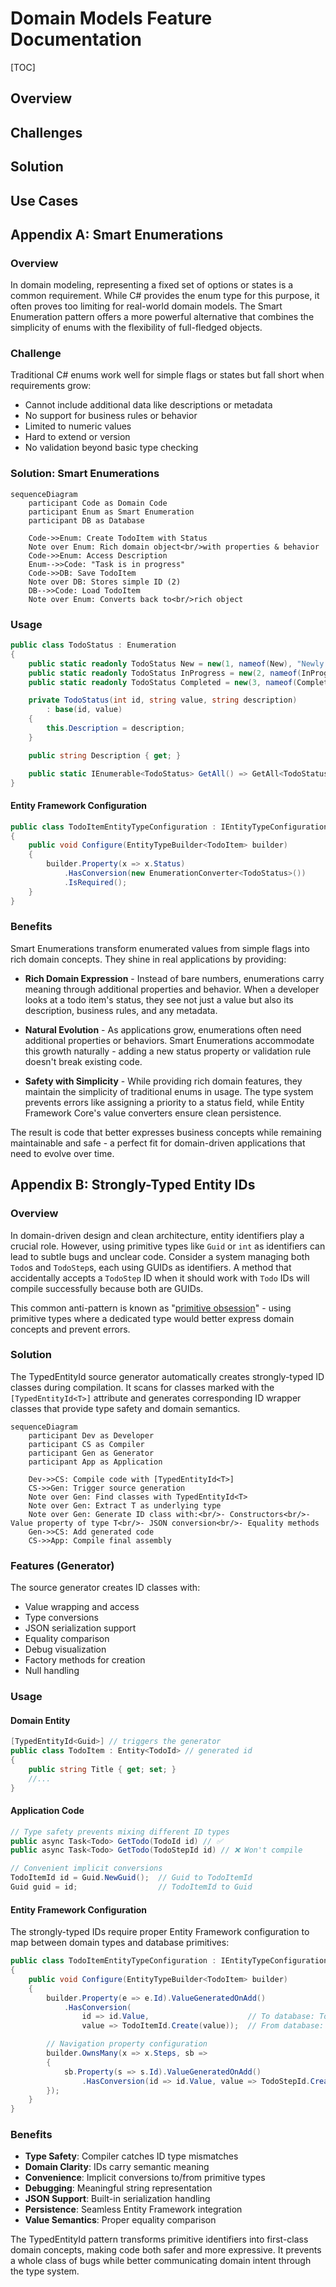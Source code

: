 # Domain Models Feature Documentation

[TOC]

## Overview

## Challenges

## Solution

## Use Cases

## Appendix A: Smart Enumerations

### Overview
In domain modeling, representing a fixed set of options or states is a common requirement. While C# provides the enum type for this purpose, it often proves too limiting for real-world domain models. The Smart Enumeration pattern offers a more powerful alternative that combines the simplicity of enums with the flexibility of full-fledged objects.

### Challenge
Traditional C# enums work well for simple flags or states but fall short when requirements grow:
- Cannot include additional data like descriptions or metadata
- No support for business rules or behavior
- Limited to numeric values
- Hard to extend or version
- No validation beyond basic type checking

### Solution: Smart Enumerations

```mermaid
sequenceDiagram
    participant Code as Domain Code
    participant Enum as Smart Enumeration
    participant DB as Database

    Code->>Enum: Create TodoItem with Status
    Note over Enum: Rich domain object<br/>with properties & behavior
    Code->>Enum: Access Description
    Enum-->>Code: "Task is in progress"
    Code->>DB: Save TodoItem
    Note over DB: Stores simple ID (2)
    DB-->>Code: Load TodoItem
    Note over Enum: Converts back to<br/>rich object
```

### Usage

```csharp
public class TodoStatus : Enumeration
{
    public static readonly TodoStatus New = new(1, nameof(New), "Newly created task");
    public static readonly TodoStatus InProgress = new(2, nameof(InProgress), "Task is being worked on");
    public static readonly TodoStatus Completed = new(3, nameof(Completed), "Task has been completed");

    private TodoStatus(int id, string value, string description)
        : base(id, value)
    {
        this.Description = description;
    }

    public string Description { get; }

    public static IEnumerable<TodoStatus> GetAll() => GetAll<TodoStatus>();
}
```

#### Entity Framework Configuration
```csharp
public class TodoItemEntityTypeConfiguration : IEntityTypeConfiguration<TodoItem>
{
    public void Configure(EntityTypeBuilder<TodoItem> builder)
    {
        builder.Property(x => x.Status)
            .HasConversion(new EnumerationConverter<TodoStatus>())
            .IsRequired();
    }
}
```

### Benefits

Smart Enumerations transform enumerated values from simple flags into rich domain concepts. They shine in real applications by providing:

- **Rich Domain Expression** - Instead of bare numbers, enumerations carry meaning through additional properties and behavior. When a developer looks at a todo item's status, they see not just a value but also its description, business rules, and any metadata.

- **Natural Evolution** - As applications grow, enumerations often need additional properties or behaviors. Smart Enumerations accommodate this growth naturally - adding a new status property or validation rule doesn't break existing code.

- **Safety with Simplicity** - While providing rich domain features, they maintain the simplicity of traditional enums in usage. The type system prevents errors like assigning a priority to a status field, while Entity Framework Core's value converters ensure clean persistence.

The result is code that better expresses business concepts while remaining maintainable and safe - a perfect fit for domain-driven applications that need to evolve over time.

## Appendix B: Strongly-Typed Entity IDs

### Overview

In domain-driven design and clean architecture, entity identifiers play a crucial role. However, using primitive types like `Guid` or `int` as identifiers can lead to subtle bugs and unclear code. Consider a system managing both `Todo`s and `TodoStep`s, each using GUIDs as identifiers. A method that accidentally accepts a `TodoStep` ID when it should work with `Todo` IDs will compile successfully because both are GUIDs.

This common anti-pattern is known as "[primitive obsession](https://wiki.c2.com/?PrimitiveObsession)" - using primitive types where a dedicated type would better express domain concepts and prevent errors.

### Solution

The TypedEntityId source generator automatically creates strongly-typed ID classes during compilation. It scans for classes marked with the `[TypedEntityId<T>]` attribute and generates corresponding ID wrapper classes that provide type safety and domain semantics.

```mermaid
sequenceDiagram
    participant Dev as Developer
    participant CS as Compiler
    participant Gen as Generator
    participant App as Application

    Dev->>CS: Compile code with [TypedEntityId<T>]
    CS->>Gen: Trigger source generation
    Note over Gen: Find classes with TypedEntityId<T>
    Note over Gen: Extract T as underlying type
    Note over Gen: Generate ID class with:<br/>- Constructors<br/>- Value property of type T<br/>- JSON conversion<br/>- Equality methods
    Gen->>CS: Add generated code
    CS->>App: Compile final assembly
```

### Features (Generator)

The source generator creates ID classes with:

- Value wrapping and access
- Type conversions
- JSON serialization support
- Equality comparison
- Debug visualization
- Factory methods for creation
- Null handling

### Usage

#### Domain Entity
```csharp
[TypedEntityId<Guid>] // triggers the generator
public class TodoItem : Entity<TodoId> // generated id
{
    public string Title { get; set; }
    //...
}
```

#### Application Code
```csharp
// Type safety prevents mixing different ID types
public async Task<Todo> GetTodo(TodoId id) // ✅
public async Task<Todo> GetTodo(TodoStepId id) // ❌ Won't compile

// Convenient implicit conversions
TodoItemId id = Guid.NewGuid();  // Guid to TodoItemId
Guid guid = id;                  // TodoItemId to Guid
```

#### Entity Framework Configuration

The strongly-typed IDs require proper Entity Framework configuration to map between domain types and database primitives:

```csharp
public class TodoItemEntityTypeConfiguration : IEntityTypeConfiguration<Todo>
{
    public void Configure(EntityTypeBuilder<TodoItem> builder)
    {
        builder.Property(e => e.Id).ValueGeneratedOnAdd()
            .HasConversion(
                id => id.Value,                      // To database: TodoId -> Guid
                value => TodoItemId.Create(value));  // From database: Guid -> TodoId

        // Navigation property configuration
        builder.OwnsMany(x => x.Steps, sb =>
        {
            sb.Property(s => s.Id).ValueGeneratedOnAdd()
                .HasConversion(id => id.Value, value => TodoStepId.Create(value));
        });
    }
}
```

### Benefits

- **Type Safety**: Compiler catches ID type mismatches
- **Domain Clarity**: IDs carry semantic meaning
- **Convenience**: Implicit conversions to/from primitive types
- **Debugging**: Meaningful string representation
- **JSON Support**: Built-in serialization handling
- **Persistence**: Seamless Entity Framework integration
- **Value Semantics**: Proper equality comparison

The TypedEntityId pattern transforms primitive identifiers into first-class domain concepts, making code both safer and more expressive. It prevents a whole class of bugs while better communicating domain intent through the type system.
